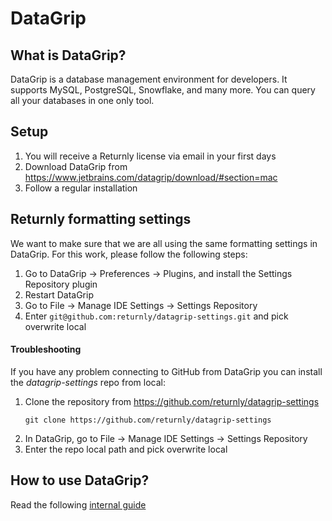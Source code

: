 # DataGrip
## What is DataGrip?

DataGrip is a database management environment for developers. It supports MySQL, PostgreSQL, Snowflake, and many more. 
You can query all your databases in one only tool.

## Setup

1. You will receive a Returnly license via email in your first days
1. Download DataGrip from https://www.jetbrains.com/datagrip/download/#section=mac
1. Follow a regular installation


## Returnly formatting settings

We want to make sure that we are all using the same formatting settings in DataGrip.
For this work, please follow the following steps:

1. Go to DataGrip -> Preferences -> Plugins, and install the Settings Repository plugin
1. Restart DataGrip
1. Go to File -> Manage IDE Settings -> Settings Repository
1. Enter `git@github.com:returnly/datagrip-settings.git` and pick overwrite local

#### Troubleshooting
If you have any problem connecting to GitHub from DataGrip you can install the *datagrip-settings* repo from local:

1. Clone the repository from https://github.com/returnly/datagrip-settings
    ```
    git clone https://github.com/returnly/datagrip-settings
    ```
1. In DataGrip, go to File -> Manage IDE Settings -> Settings Repository
1. Enter the repo local path and pick overwrite local


## How to use DataGrip?
Read the following [internal guide](https://github.com/returnly/internal-wiki/blob/master/workstation/data_grip.md)
